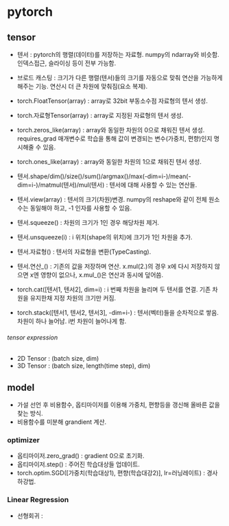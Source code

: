 # pytorch

## tensor
- 텐서 : pytorch의 행렬(데이터)를 저장하는 자료형. numpy의 ndarray와 비슷함. 인덱스접근, 슬라이싱 등이 전부 가능함.
- 브로드 캐스팅 : 크기가 다른 행렬(텐서)들의 크기를 자동으로 맞춰 연산을 가능하게 해주는 기능. 연산시 더 큰 차원에 맞춰짐(요소 복제).

- torch.FloatTensor(array) : array로 32bit 부동소수점 자료형의 텐서 생성.
- torch.자료형Tensor(array) : array로 지정된 자료형의 텐서 생성.
- torch.zeros_like(array) : array와 동일한 차원의 0으로 채워진 텐서 생성. requires_grad 매개변수로 학습을 통해 값이 변경되는 변수(가중치, 편향)인지 명시해줄 수 있음.
- torch.ones_like(array) : array와 동일한 차원의 1으로 채워진 텐서 생성.

- 텐서.shape/dim()/size()/sum()/argmax()/max(-dim=i-)/mean(-dim=i-)/matmul(텐서)/mul(텐서) : 텐서에 대해 사용할 수 있는 연산들.
- 텐서.view(array) : 텐서의 크기(차원)변경. numpy의 reshape와 같이 전체 원소수는 동일해야 하고, -1 인자를 사용할 수 있음.
- 텐서.squeeze() : 차원의 크기가 1인 경우 해당차원 제거.
- 텐서.unsqueeze(i) : i 위치(shape의 위치)에 크기가 1인 차원을 추가.
- 텐서.자료형() : 텐서의 자료형을 변환(TypeCasting).
- 텐서.연산_() : 기존의 값을 저장하며 연산. x.mul(2.)의 경우 x에 다시 저장하지 않으면 x엔 영향이 없으나, x.mul_()은 연산과 동시에 덮어씀.

- torch.cat(\[텐서1, 텐서2], dim=i) : i 번째 차원을 늘리며 두 텐서를 연결. 기존 차원을 유지한채 지정 차원의 크기만 커짐.
- torch.stack(\[텐서1, 텐서2, 텐서3], -dim=i-) : 텐서(벡터)들을 순차적으로 쌓음. 차원이 하나 늘어남. i번 차원이 늘어나게 함.

###### tensor expression
- 2D Tensor : (batch size, dim)
- 3D Tensor : (batch size, length(time step), dim)

## model
- 가설 선언 후 비용함수, 옵티마이저를 이용해 가중치, 편향등을 갱신해 올바른 값을 찾는 방식.
- 비용함수를 미분해 grandient 계산. 
### optimizer
- 옵티마이저.zero_grad() : gradient 0으로 초기화.
- 옵티마이저.step() : 주어진 학습대상들 업데이트.  
- torch.optim.SGD(\[가중치(학습대상1), 편향(학습대강2)], lr=러닝레이트) : 경사하강법. 

### Linear Regression
- 선형회귀 : 



